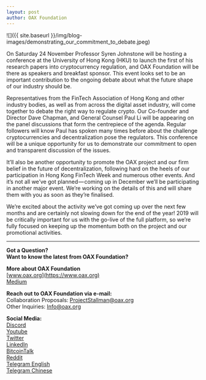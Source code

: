 ```yaml
---
layout: post
author: OAX Foundation
---
```

![]({{ site.baseurl }}/img/blog-images/demonstrating_our_commitment_to_debate.jpeg)

On Saturday 24 November Professor Syren Johnstone will be hosting a conference at the University of Hong Kong (HKU) to launch the first of his research papers into cryptocurrency regulation, and OAX Foundation will be there as speakers and breakfast sponsor. This event looks set to be an important contribution to the ongoing debate about what the future shape of our industry should be.

Representatives from the FinTech Association of Hong Kong and other industry bodies, as well as from across the digital asset industry, will come together to debate the right way to regulate crypto. Our Co-founder and Director Dave Chapman, and General Counsel Paul Li will be appearing on the panel discussions that form the centrepiece of the agenda. Regular followers will know Paul has spoken many times before about the challenge cryptocurrencies and decentralization pose the regulators. This conference will be a unique opportunity for us to demonstrate our commitment to open and transparent discussion of the issues.

It’ll also be another opportunity to promote the OAX project and our firm belief in the future of decentralization, following hard on the heels of our participation in Hong Kong FinTech Week and numerous other events. And it’s not all we’ve got planned — coming up in December we’ll be participating in another major event. We’re working on the details of this and will share them with you as soon as they’re finalised.

We’re excited about the activity we’ve got coming up over the next few months and are certainly not slowing down for the end of the year! 2019 will be critically important for us with the go-live of the full platform, so we’re fully focused on keeping up the momentum both on the project and our promotional activities.

---

**Got a Question?**  
**Want to know the latest from OAX Foundation?**  

**More about OAX Foundation**  
[www.oax.org](https://www.oax.org)  
[Medium](https://medium.com/@OAX_Foundation)  

**Reach out to OAX Foundation via e-mail:**  
Collaboration Proposals: [ProjectStallman@oax.org](mailto:ProjectStallman@oax.org)  
Other Inquiries: [Info@oax.org](mailto:Info@oax.org)  

**Social Media:**  
[Discord](https://discordapp.com/invite/ZH5YHkb)  
[Youtube](https://bit.ly/2Bvsk73)  
[Twitter](https://twitter.com/OAX_Foundation)  
[LinkedIn](https://www.linkedin.com/company/oax-foundation/)  
[BitcoinTalk](http://bitcointalk.org/index.php?topic=1943946)  
[Reddit](https://www.reddit.com/r/OpenANX/)  
[Telegram English](https://t.me/openanxteam)  
[Telegram Chinese](https://t.me/oax_cn)  
